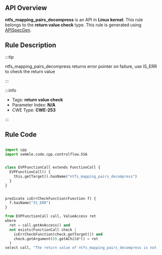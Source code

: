 ---
---


## API Overview
**ntfs_mapping_pairs_decompress** is an API in **Linux kernel**. This rule belongs to the **return value check** type. This rule is generated using [APISpecGen](../../tools/APISpecGen).
## Rule Description

:::tip

ntfs_mapping_pairs_decompress returns error pointer on failure, use IS_ERR to check the return value

:::

:::info

- Tags: **return value check**
- Parameter Index: **N/A**
- CWE Type: **CWE-253**

:::

## Rule Code
```python

import cpp
import semmle.code.cpp.controlflow.SSA


class EVPFunctionCall extends FunctionCall {
  EVPFunctionCall() {
    this.getTarget().hasName("ntfs_mapping_pairs_decompress")
  }
}


predicate isErrCheckFunction(Function f) {
  f.hasName("IS_ERR") 
}

from EVPFunctionCall call, ValueAccess ret
where
  ret = call.getAnAccess() and
  not exists(FunctionCall check |
    isErrCheckFunction(check.getTarget()) and
    check.getArgument(0).getAChild*() = ret
  )
select call, "The return value of ntfs_mapping_pairs_decompress is not checked with IS_ERR."
    
```